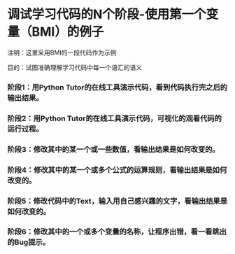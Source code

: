 # 调试学习代码的N个阶段-使用第一个变量（BMI）的例子

注明：这里采用BMI的一段代码作为示例

目的：试图准确理解学习代码中每一个语汇的语义

### 阶段1：用Python Tutor的在线工具演示代码，看到代码执行完之后的输出结果。

### 阶段2：用Python Tutor的在线工具演示代码，可视化的观看代码的运行过程。

### 阶段3：修改其中的某一个或一些数值，看输出结果是如何改变的。

### 阶段4：修改其中的某一个或多个公式的运算规则，看输出结果是如何改变的。

### 阶段5：修改代码中的Text，输入用自己感兴趣的文字，看输出结果是如何改变的。

### 阶段6：修改其中的一个或多个变量的名称，让程序出错，看一看跳出的Bug提示。
